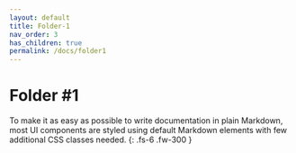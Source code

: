 ```yaml
---
layout: default
title: Folder-1
nav_order: 3
has_children: true
permalink: /docs/folder1
---
```


# Folder #1
To make it as easy as possible to write documentation in plain Markdown, most UI components are styled using default Markdown elements with few additional CSS classes needed.
{: .fs-6 .fw-300 }